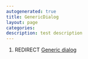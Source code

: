 ```yaml
---
autogenerated: true
title: GenericDialog
layout: page
categories: 
description: test description
---
```


1.  REDIRECT [Generic dialog](Generic_dialog)
